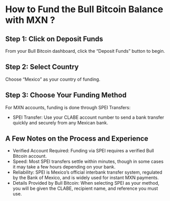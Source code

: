 # How to Fund the Bull Bitcoin Balance with MXN ?

## Step 1: Click on Deposit Funds
From your Bull Bitcoin dashboard, click the “Deposit Funds” button to begin.

## Step 2: Select Country
Choose “Mexico” as your country of funding.

## Step 3: Choose Your Funding Method
For MXN accounts, funding is done through SPEI Transfers:

- SPEI Transfer: Use your CLABE account number to send a bank transfer quickly and securely from any Mexican bank.

## A Few Notes on the Process and Experience

- Verified Account Required: Funding via SPEI requires a verified Bull Bitcoin account.
- Speed: Most SPEI transfers settle within minutes, though in some cases it may take a few hours depending on your bank.
- Reliability: SPEI is Mexico’s official interbank transfer system, regulated by the Bank of Mexico, and is widely used for instant MXN payments.
- Details Provided by Bull Bitcoin: When selecting SPEI as your method, you will be given the CLABE, recipient name, and reference you must use.

